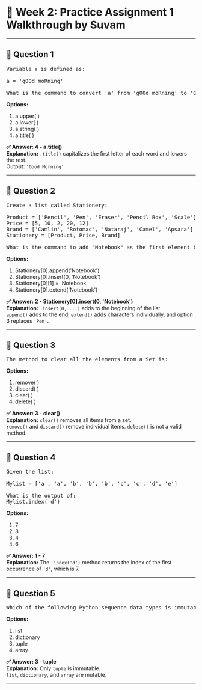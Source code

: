 <h1>🐍 Week 2: Practice Assignment 1 Walkthrough by Suvam</h1>
<hr>

<h2>📘 Question 1</h2>

<pre>
Variable <code>a</code> is defined as:

a = 'gOOd moRning'

What is the command to convert 'a' from 'gOOd moRning' to 'Good Morning'?
</pre>

<b>Options:</b><br>
1. a.upper( )<br>
2. a.lower( )<br>
3. a.string( )<br>
4. a.title( )<br>

<b>✅ Answer: 4 - a.title()</b><br>
<b>Explanation:</b> <code>.title()</code> capitalizes the first letter of each word and lowers the rest.  
Output: <code>'Good Morning'</code>

---

<h2>📘 Question 2</h2>

<pre>
Create a list called Stationery:

Product = ['Pencil', 'Pen', 'Eraser', 'Pencil Box', 'Scale']  
Price = [5, 10, 2, 20, 12]  
Brand = ['Camlin', 'Rotomac', 'Nataraj', 'Camel', 'Apsara']  
Stationery = [Product, Price, Brand]

What is the command to add "Notebook" as the first element in the first list inside Stationery?
</pre>

<b>Options:</b><br>
1. Stationery[0].append('Notebook')<br>
2. Stationery[0].insert(0, 'Notebook')<br>
3. Stationery[0][1] = 'Notebook'<br>
4. Stationery[0].extend('Notebook')<br>

<b>✅ Answer: 2 - Stationery[0].insert(0, 'Notebook')</b><br>
<b>Explanation:</b> <code>.insert(0, ...)</code> adds to the beginning of the list.  
<code>append()</code> adds to the end, <code>extend()</code> adds characters individually, and option 3 replaces `'Pen'`.

---

<h2>📘 Question 3</h2>

<pre>
The method to clear all the elements from a Set is:
</pre>

<b>Options:</b><br>
1. remove( )<br>
2. discard( )<br>
3. clear( )<br>
4. delete( )<br>

<b>✅ Answer: 3 - clear()</b><br>
<b>Explanation:</b> <code>clear()</code> removes all items from a set.  
<code>remove()</code> and <code>discard()</code> remove individual items. <code>delete()</code> is not a valid method.

---

<h2>📘 Question 4</h2>

<pre>
Given the list:

Mylist = ['a', 'a', 'b', 'b', 'b', 'c', 'c', 'd', 'e']

What is the output of:
Mylist.index('d')
</pre>

<b>Options:</b><br>
1. 7<br>
2. 8<br>
3. 4<br>
4. 6<br>

<b>✅ Answer: 1 - 7</b><br>
<b>Explanation:</b> The <code>.index('d')</code> method returns the index of the first occurrence of `'d'`, which is 7.

---

<h2>📘 Question 5</h2>

<pre>
Which of the following Python sequence data types is immutable?
</pre>

<b>Options:</b><br>
1. list<br>
2. dictionary<br>
3. tuple<br>
4. array<br>

<b>✅ Answer: 3 - tuple</b><br>
<b>Explanation:</b> Only <code>tuple</code> is immutable.  
<code>list</code>, <code>dictionary</code>, and <code>array</code> are mutable.

---

